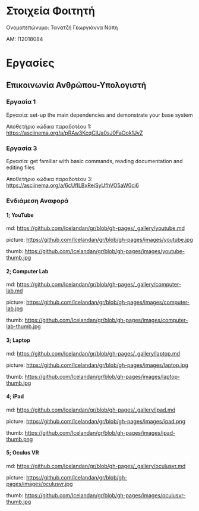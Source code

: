 # Στοιχεία Φοιτητή

Ονοματεπώνυμο: Τανατζή Γεωργιάννα Νόπη

ΑΜ: Π2018084

# Εργασίες

## Επικοινωνία Ανθρώπου-Υπολογιστή

### Εργασία 1

Εργασία: set-up the main dependencies and demonstrate your base system

Αποθετήριο κώδικα παραδοτέου 1: https://asciinema.org/a/pRAw3KcqCIUa0sJ0FaOok1JvZ

### Εργασία 3

Εργασία: get familiar with basic commands, reading documentation and editing files

Αποθετήριο κώδικα παραδοτέου 3: https://asciinema.org/a/6cUfILBxReiSyUfhVO5aW0ci6

### Ενδιάμεση Αναφορά

#### 1; YouTube
md: https://github.com/Icelandan/gr/blob/gh-pages/_gallery/youtube.md

picture: https://github.com/Icelandan/gr/blob/gh-pages/images/youtube.jpg

thumb: https://github.com/Icelandan/gr/blob/gh-pages/images/youtube-thumb.jpg

#### 2; Computer Lab
md: https://github.com/Icelandan/gr/blob/gh-pages/_gallery/computer-lab.md

picture: https://github.com/Icelandan/gr/blob/gh-pages/images/computer-lab.jpg

thumb: https://github.com/Icelandan/gr/blob/gh-pages/images/computer-lab-thumb.jpg

#### 3; Laptop
md: https://github.com/Icelandan/gr/blob/gh-pages/_gallery/laptop.md

picture: https://github.com/Icelandan/gr/blob/gh-pages/images/laptop.jpg

thumb: https://github.com/Icelandan/gr/blob/gh-pages/images/laptop-thumb.jpg

#### 4; iPad
md: https://github.com/Icelandan/gr/blob/gh-pages/_gallery/ipad.md

picture: https://github.com/Icelandan/gr/blob/gh-pages/images/ipad.png

thumb: https://github.com/Icelandan/gr/blob/gh-pages/images/ipad-thumb.png

#### 5; Oculus VR
md: https://github.com/Icelandan/gr/blob/gh-pages/_gallery/oculusvr.md

picture: https://github.com/Icelandan/gr/blob/gh-pages/images/oculusvr.jpg

thumb: https://github.com/Icelandan/gr/blob/gh-pages/images/oculusvr-thumb.jpg
